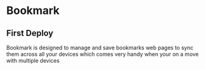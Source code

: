 # Bookmark
## First Deploy


<p>Bookmark is designed to manage and save bookmarks web pages to sync them across all your devices which comes very handy when your on a move with multiple devices</p>
